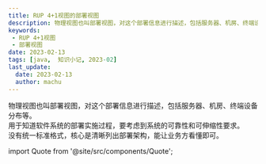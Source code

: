 ```yaml
---
title: RUP 4+1视图的部署视图
description: 物理视图也叫部署视图，对这个部署信息进行描述，包括服务器、机房、终端设备分布等。 
keywords:
 - RUP 4+1视图
 - 部署视图
date: 2023-02-13
tags: [java,  知识小记, 2023-02]
last_update:
  date: 2023-02-13
  author: machu
---
```




物理视图也叫部署视图，对这个部署信息进行描述，包括服务器、机房、终端设备分布等。  
用于知道软件系统的部署实施过程，要考虑到系统的可靠性和可伸缩性要求。    
没有统一标准格式，核心是清晰列出部署架构，能让业务方看懂即可。  



import Quote from '@site/src/components/Quote';

> <Quote></Quote>
